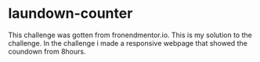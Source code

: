 # laundown-counter
This challenge was gotten from fronendmentor.io. This is my solution to the challenge. In the challenge i made a responsive webpage that showed the coundown from 8hours.
